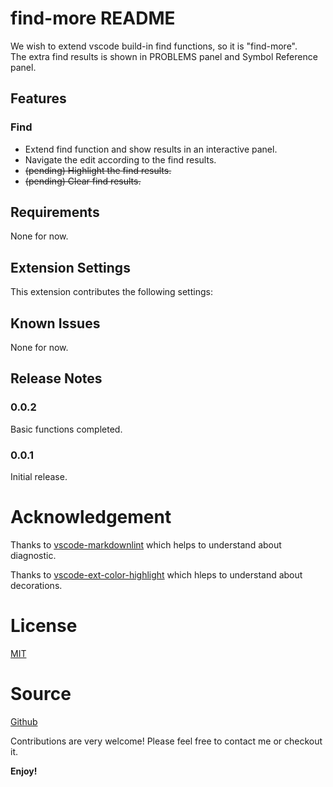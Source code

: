 # find-more README

We wish to extend vscode build-in find functions, so it is "find-more".  
The extra find results is shown in PROBLEMS panel and Symbol Reference panel.

## Features

### Find
- Extend find function and show results in an interactive panel.
- Navigate the edit according to the find results.
- ~~(pending) Highlight the find results.~~
- ~~(pending) Clear find results.~~

[\\]: # (\!\[feature X\]\(images/feature-x.png\))

## Requirements

None for now.

## Extension Settings

This extension contributes the following settings:

[\\]:# (* `myExtension.enable`: enable/disable this extension)

## Known Issues

None for now.

## Release Notes

### 0.0.2
Basic functions completed.

### 0.0.1
Initial release.

# Acknowledgement
Thanks to [vscode-markdownlint](https://github.com/DavidAnson/vscode-markdownlint) which helps to understand about diagnostic.

Thanks to [vscode-ext-color-highlight](https://github.com/sergiirocks/vscode-ext-color-highlight) which hleps to understand about decorations.

# License
[MIT](https://mit-license.org/)

# Source
[Github](https://github.com/FengYouzheng/vscode-find-more.git)

Contributions are very welcome! Please feel free to contact me or checkout it.

**Enjoy!**